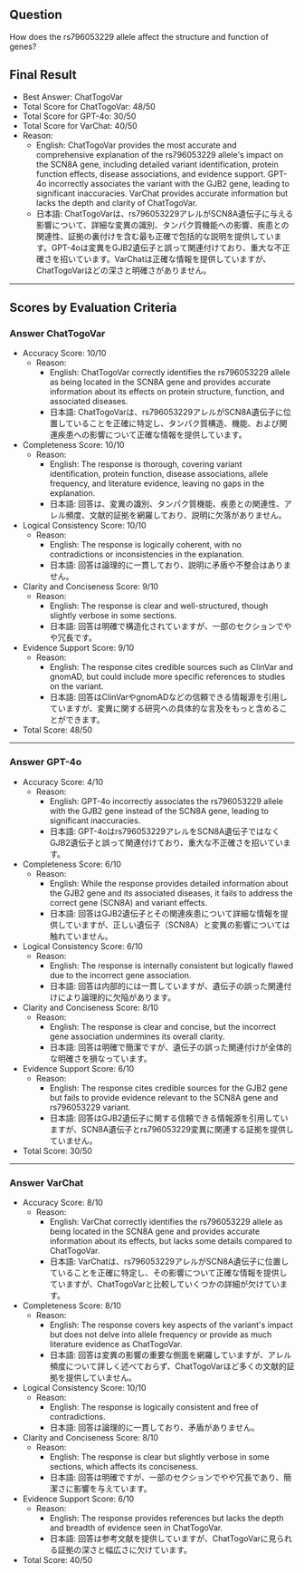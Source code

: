 ## Question

How does the rs796053229 allele affect the structure and function of genes?

## Final Result

- Best Answer: ChatTogoVar
- Total Score for ChatTogoVar: 48/50
- Total Score for GPT-4o: 30/50
- Total Score for VarChat: 40/50
- Reason:
  - English: ChatTogoVar provides the most accurate and comprehensive explanation of the rs796053229 allele's impact on the SCN8A gene, including detailed variant identification, protein function effects, disease associations, and evidence support. GPT-4o incorrectly associates the variant with the GJB2 gene, leading to significant inaccuracies. VarChat provides accurate information but lacks the depth and clarity of ChatTogoVar.
  - 日本語: ChatTogoVarは、rs796053229アレルがSCN8A遺伝子に与える影響について、詳細な変異の識別、タンパク質機能への影響、疾患との関連性、証拠の裏付けを含む最も正確で包括的な説明を提供しています。GPT-4oは変異をGJB2遺伝子と誤って関連付けており、重大な不正確さを招いています。VarChatは正確な情報を提供していますが、ChatTogoVarほどの深さと明確さがありません。

---

## Scores by Evaluation Criteria

### Answer ChatTogoVar
- Accuracy Score: 10/10
  - Reason: 
    - English: ChatTogoVar correctly identifies the rs796053229 allele as being located in the SCN8A gene and provides accurate information about its effects on protein structure, function, and associated diseases.
    - 日本語: ChatTogoVarは、rs796053229アレルがSCN8A遺伝子に位置していることを正確に特定し、タンパク質構造、機能、および関連疾患への影響について正確な情報を提供しています。
- Completeness Score: 10/10
  - Reason: 
    - English: The response is thorough, covering variant identification, protein function, disease associations, allele frequency, and literature evidence, leaving no gaps in the explanation.
    - 日本語: 回答は、変異の識別、タンパク質機能、疾患との関連性、アレル頻度、文献的証拠を網羅しており、説明に欠落がありません。
- Logical Consistency Score: 10/10
  - Reason: 
    - English: The response is logically coherent, with no contradictions or inconsistencies in the explanation.
    - 日本語: 回答は論理的に一貫しており、説明に矛盾や不整合はありません。
- Clarity and Conciseness Score: 9/10
  - Reason: 
    - English: The response is clear and well-structured, though slightly verbose in some sections.
    - 日本語: 回答は明確で構造化されていますが、一部のセクションでやや冗長です。
- Evidence Support Score: 9/10
  - Reason: 
    - English: The response cites credible sources such as ClinVar and gnomAD, but could include more specific references to studies on the variant.
    - 日本語: 回答はClinVarやgnomADなどの信頼できる情報源を引用していますが、変異に関する研究への具体的な言及をもっと含めることができます。
- Total Score: 48/50

---

### Answer GPT-4o
- Accuracy Score: 4/10
  - Reason: 
    - English: GPT-4o incorrectly associates the rs796053229 allele with the GJB2 gene instead of the SCN8A gene, leading to significant inaccuracies.
    - 日本語: GPT-4oはrs796053229アレルをSCN8A遺伝子ではなくGJB2遺伝子と誤って関連付けており、重大な不正確さを招いています。
- Completeness Score: 6/10
  - Reason: 
    - English: While the response provides detailed information about the GJB2 gene and its associated diseases, it fails to address the correct gene (SCN8A) and variant effects.
    - 日本語: 回答はGJB2遺伝子とその関連疾患について詳細な情報を提供していますが、正しい遺伝子（SCN8A）と変異の影響については触れていません。
- Logical Consistency Score: 6/10
  - Reason: 
    - English: The response is internally consistent but logically flawed due to the incorrect gene association.
    - 日本語: 回答は内部的には一貫していますが、遺伝子の誤った関連付けにより論理的に欠陥があります。
- Clarity and Conciseness Score: 8/10
  - Reason: 
    - English: The response is clear and concise, but the incorrect gene association undermines its overall clarity.
    - 日本語: 回答は明確で簡潔ですが、遺伝子の誤った関連付けが全体的な明確さを損なっています。
- Evidence Support Score: 6/10
  - Reason: 
    - English: The response cites credible sources for the GJB2 gene but fails to provide evidence relevant to the SCN8A gene and rs796053229 variant.
    - 日本語: 回答はGJB2遺伝子に関する信頼できる情報源を引用していますが、SCN8A遺伝子とrs796053229変異に関連する証拠を提供していません。
- Total Score: 30/50

---

### Answer VarChat
- Accuracy Score: 8/10
  - Reason: 
    - English: VarChat correctly identifies the rs796053229 allele as being located in the SCN8A gene and provides accurate information about its effects, but lacks some details compared to ChatTogoVar.
    - 日本語: VarChatは、rs796053229アレルがSCN8A遺伝子に位置していることを正確に特定し、その影響について正確な情報を提供していますが、ChatTogoVarと比較していくつかの詳細が欠けています。
- Completeness Score: 8/10
  - Reason: 
    - English: The response covers key aspects of the variant's impact but does not delve into allele frequency or provide as much literature evidence as ChatTogoVar.
    - 日本語: 回答は変異の影響の重要な側面を網羅していますが、アレル頻度について詳しく述べておらず、ChatTogoVarほど多くの文献的証拠を提供していません。
- Logical Consistency Score: 10/10
  - Reason: 
    - English: The response is logically consistent and free of contradictions.
    - 日本語: 回答は論理的に一貫しており、矛盾がありません。
- Clarity and Conciseness Score: 8/10
  - Reason: 
    - English: The response is clear but slightly verbose in some sections, which affects its conciseness.
    - 日本語: 回答は明確ですが、一部のセクションでやや冗長であり、簡潔さに影響を与えています。
- Evidence Support Score: 6/10
  - Reason: 
    - English: The response provides references but lacks the depth and breadth of evidence seen in ChatTogoVar.
    - 日本語: 回答は参考文献を提供していますが、ChatTogoVarに見られる証拠の深さと幅広さに欠けています。
- Total Score: 40/50